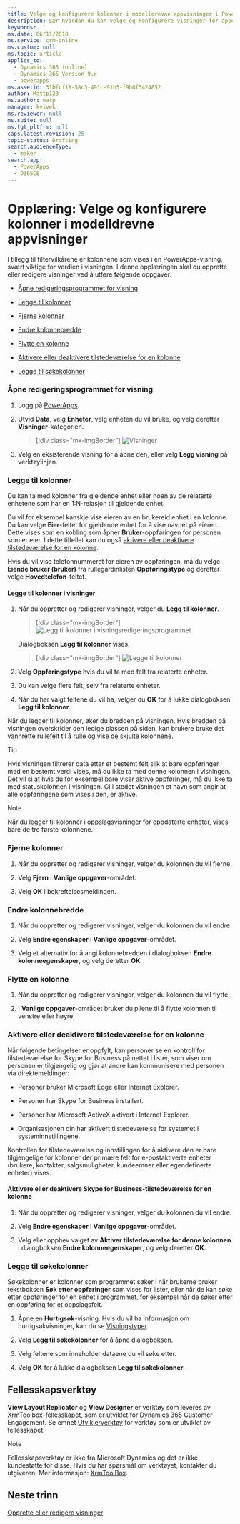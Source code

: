 ```yaml
---
title: Velge og konfigurere kolonner i modelldrevne appvisninger i PowerApps | MicrosoftDocs
description: Lær hvordan du kan velge og konfigurere visninger for appen
keywords: ''
ms.date: 06/11/2018
ms.service: crm-online
ms.custom: null
ms.topic: article
applies_to:
  - Dynamics 365 (online)
  - Dynamics 365 Version 9.x
  - powerapps
ms.assetid: 31bfcf18-58c3-491c-91b5-f9b0f5424852
author: Mattp123
ms.author: matp
manager: kvivek
ms.reviewer: null
ms.suite: null
ms.tgt_pltfrm: null
caps.latest.revision: 25
topic-status: Drafting
search.audienceType:
  - maker
search.app:
  - PowerApps
  - D365CE
---
```


# <a name="tutorial-choose-and-configure-columns-in-model-driven-app-views"></a>Opplæring: Velge og konfigurere kolonner i modelldrevne appvisninger

<a name="BKMK_ChooseAndConfigureColumns"></a>   

 I tillegg til filtervilkårene er kolonnene som vises i en PowerApps-visning, svært viktige for verdien i visningen. I denne opplæringen skal du opprette eller redigere visninger ved å utføre følgende oppgaver:  

-   [Åpne redigeringsprogrammet for visning](choose-and-configure-columns.md#open-the-view-editor)  
   
-   [Legge til kolonner](choose-and-configure-columns.md#BKMK_AddColumns)  
  
-   [Fjerne kolonner](choose-and-configure-columns.md#BKMK_RemoveColumns)  
  
-   [Endre kolonnebredde](choose-and-configure-columns.md#BKMK_ChangeColumnWidth)  
  
-   [Flytte en kolonne](choose-and-configure-columns.md#BKMK_MoveAColumns)  
  
-   [Aktivere eller deaktivere tilstedeværelse for en kolonne](choose-and-configure-columns.md#BKMK_EnableOrDisablePresence)  
  
-   [Legge til søkekolonner](choose-and-configure-columns.md#BKMK_AddFindColumns)  

### <a name="open-the-view-editor"></a>Åpne redigeringsprogrammet for visning

1.  Logg på [PowerApps](https://web.powerapps.com/?utm_source=padocs&utm_medium=linkinadoc&utm_campaign=referralsfromdoc).  

2.  Utvid **Data**, velg **Enheter**, velg enheten du vil bruke, og velg deretter **Visninger**-kategorien. 

    > [!div class="mx-imgBorder"] 
    > ![Visninger](media/available-views.png)

3. Velg en eksisterende visning for å åpne den, eller velg **Legg visning** på verktøylinjen. 

<a name="BKMK_AddColumns"></a>   
### <a name="add-columns"></a>Legge til kolonner  
 Du kan ta med kolonner fra gjeldende enhet eller noen av de relaterte enhetene som har en 1:N-relasjon til gjeldende enhet.  
  
 Du vil for eksempel kanskje vise eieren av en brukereid enhet i en kolonne. Du kan velge **Eier**-feltet for gjeldende enhet for å vise navnet på eieren. Dette vises som en kobling som åpner **Bruker**-oppføringen for personen som er eier. I dette tilfellet kan du også [aktivere eller deaktivere tilstedeværelse for en kolonne](choose-and-configure-columns.md#BKMK_EnableOrDisablePresence).  
  
 Hvis du vil vise telefonnummeret for eieren av oppføringen, må du velge **Eiende bruker (bruker)** fra rullegardinlisten **Oppføringstype** og deretter velge **Hovedtelefon**-feltet.  
  
#### <a name="add-columns-to-views"></a>Legge til kolonner i visninger  
  
1.  Når du oppretter og redigerer visninger, velger du **Legg til kolonner**. 

    > [!div class="mx-imgBorder"] 
    > ![Legg til kolonner i visningsredigeringsprogrammet](media/view-editor.png)

    Dialogboksen **Legg til kolonner** vises.

    > [!div class="mx-imgBorder"] 
    > ![Legge til kolonner](media/add-columns.png)
  
2.  Velg **Oppføringstype** hvis du vil ta med felt fra relaterte enheter.  
  
3.  Du kan velge flere felt, selv fra relaterte enheter.  
  
4.  Når du har valgt feltene du vil ha, velger du **OK** for å lukke dialogboksen **Legg til kolonner**.  
  
 Når du legger til kolonner, øker du bredden på visningen. Hvis bredden på visningen overskrider den ledige plassen på siden, kan brukere bruke det vannrette rullefelt til å rulle og vise de skjulte kolonnene.  
  
> [!TIP]
>  Hvis visningen filtrerer data etter et bestemt felt slik at bare oppføringer med en bestemt verdi vises, må du ikke ta med denne kolonnen i visningen. Det vil si at hvis du for eksempel bare viser aktive oppføringer, må du ikke ta med statuskolonnen i visningen. Gi i stedet visningen et navn som angir at alle oppføringene som vises i den, er aktive.  
  
> [!NOTE]
>  Når du legger til kolonner i oppslagsvisninger for oppdaterte enheter, vises bare de tre første kolonnene.  
  
<a name="BKMK_RemoveColumns"></a>   
### <a name="remove-columns"></a>Fjerne kolonner  
  
1.  Når du oppretter og redigerer visninger, velger du kolonnen du vil fjerne.  
  
2.  Velg **Fjern** i **Vanlige oppgaver**-området.  
  
3.  Velg **OK** i bekreftelsesmeldingen.  
  
<a name="BKMK_ChangeColumnWidth"></a>   
### <a name="change-column-width"></a>Endre kolonnebredde  
  
1.  Når du oppretter og redigerer visninger, velger du kolonnen du vil endre.  
  
2.  Velg **Endre egenskaper** i **Vanlige oppgaver**-området.  
  
3.  Velg et alternativ for å angi kolonnebredden i dialogboksen **Endre kolonneegenskaper**, og velg deretter **OK**.  
  
<a name="BKMK_MoveAColumns"></a>   
### <a name="move-a-column"></a>Flytte en kolonne  
  
1.  Når du oppretter og redigerer visninger, velger du kolonnen du vil flytte.  
  
2.  I **Vanlige oppgaver**-området bruker du pilene til å flytte kolonnen til venstre eller høyre.  
  
<a name="BKMK_EnableOrDisablePresence"></a>   
### <a name="enable-or-disable-presence-for-a-column"></a>Aktivere eller deaktivere tilstedeværelse for en kolonne  
 Når følgende betingelser er oppfylt, kan personer se en kontroll for tilstedeværelse for Skype for Business på nettet i lister, som viser om personen er tilgjengelig og gjør at andre kan kommunisere med personen via direktemeldinger:  
  
-   Personer bruker Microsoft Edge eller Internet Explorer.  
  
-   Personer har Skype for Business installert.  
  
-   Personer har Microsoft ActiveX aktivert i Internet Explorer.  
  
-   Organisasjonen din har aktivert tilstedeværelse for systemet i systeminnstillingene.  
  
 Kontrollen for tilstedeværelse og innstillingen for å aktivere den er bare tilgjengelige for kolonner der primære felt for e-postaktiverte enheter (brukere, kontakter, salgsmuligheter, kundeemner eller egendefinerte enheter) vises.  
  
#### <a name="enable-or-disable-skype-for-business-presence-for-a-column"></a>Aktivere eller deaktivere Skype for Business-tilstedeværelse for en kolonne  
  
1.  Når du oppretter og redigerer visninger, velger du kolonnen du vil endre.  
  
2.  Velg **Endre egenskaper** i **Vanlige oppgaver**-området.  
  
3.  Velg eller opphev valget av **Aktiver tilstedeværelse for denne kolonnen** i dialogboksen **Endre kolonneegenskaper**, og velg deretter **OK**.  
  
<a name="BKMK_AddFindColumns"></a>   
### <a name="add-find-columns"></a>Legge til søkekolonner  
 Søkekolonner er kolonner som programmet søker i når brukerne bruker tekstboksen **Søk etter oppføringer** som vises for lister, eller når de kan søke etter oppføringer for en enhet i programmet, for eksempel når de søker etter en oppføring for et oppslagsfelt.  
  
1.  Åpne en **Hurtigsøk**-visning. Hvis du vil ha informasjon om hurtigsøkvisninger, kan du se [Visningstyper](create-edit-views.md#types-of-views).  
  
2.  Velg **Legg til søkekolonner** for å åpne dialogboksen.  
  
3.  Velg feltene som inneholder dataene du vil søke etter.  
  
4.  Velg **OK** for å lukke dialogboksen **Legg til søkekolonner**.  

## <a name="community-tools"></a>Fellesskapsverktøy

**View Layout Replicator** og **View Designer** er verktøy som leveres av XrmToolbox-fellesskapet, som er utviklet for Dynamics 365 Customer Engagement. Se emnet [Utviklerverktøy](https://docs.microsoft.com/dynamics365/customer-engagement/developer/developer-tools) for verktøy som er utviklet av fellesskapet.

> [!NOTE]
> Fellesskapsverktøy er ikke fra Microsoft Dynamics og det er ikke kundestøtte for disse. Hvis du har spørsmål om verktøyet, kontakter du utgiveren. Mer informasjon: [XrmToolBox](https://www.xrmtoolbox.com). 

## <a name="next-steps"></a>Neste trinn
[Opprette eller redigere visninger](create-edit-views.md)
